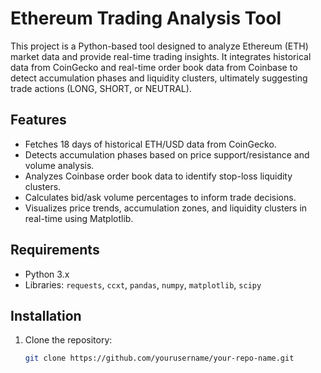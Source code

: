 # Ethereum Trading Analysis Tool

This project is a Python-based tool designed to analyze Ethereum (ETH) market data and provide real-time trading insights. It integrates historical data from CoinGecko and real-time order book data from Coinbase to detect accumulation phases and liquidity clusters, ultimately suggesting trade actions (LONG, SHORT, or NEUTRAL).

## Features
- Fetches 18 days of historical ETH/USD data from CoinGecko.
- Detects accumulation phases based on price support/resistance and volume analysis.
- Analyzes Coinbase order book data to identify stop-loss liquidity clusters.
- Calculates bid/ask volume percentages to inform trade decisions.
- Visualizes price trends, accumulation zones, and liquidity clusters in real-time using Matplotlib.

## Requirements
- Python 3.x
- Libraries: `requests`, `ccxt`, `pandas`, `numpy`, `matplotlib`, `scipy`

## Installation
1. Clone the repository:
   ```bash
   git clone https://github.com/yourusername/your-repo-name.git
